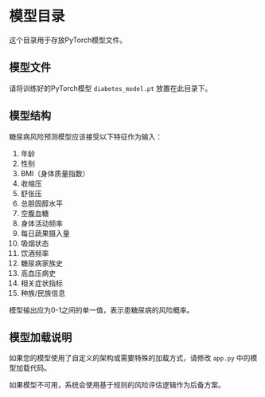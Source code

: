 # 模型目录

这个目录用于存放PyTorch模型文件。

## 模型文件

请将训练好的PyTorch模型 `diabetes_model.pt` 放置在此目录下。

## 模型结构

糖尿病风险预测模型应该接受以下特征作为输入：

1. 年龄
2. 性别
3. BMI（身体质量指数）
4. 收缩压
5. 舒张压
6. 总胆固醇水平
7. 空腹血糖
8. 身体活动频率
9. 每日蔬果摄入量
10. 吸烟状态
11. 饮酒频率
12. 糖尿病家族史
13. 高血压病史
14. 相关症状指标
15. 种族/民族信息

模型输出应为0-1之间的单一值，表示患糖尿病的风险概率。

## 模型加载说明

如果您的模型使用了自定义的架构或需要特殊的加载方式，请修改 `app.py` 中的模型加载代码。

如果模型不可用，系统会使用基于规则的风险评估逻辑作为后备方案。 